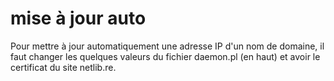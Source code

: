 # mise à jour auto

Pour mettre à jour automatiquement une adresse IP d'un nom de domaine, il faut
changer les quelques valeurs du fichier daemon.pl (en haut) et avoir le
certificat du site netlib.re.
